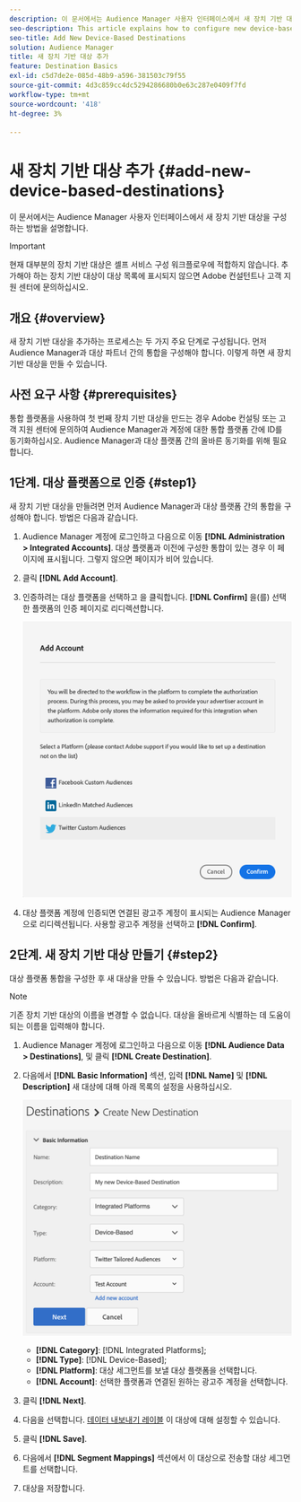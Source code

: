 ```yaml
---
description: 이 문서에서는 Audience Manager 사용자 인터페이스에서 새 장치 기반 대상을 구성하는 방법을 설명합니다.
seo-description: This article explains how to configure new device-based destinations from the Audience Manager user interface.
seo-title: Add New Device-Based Destinations
solution: Audience Manager
title: 새 장치 기반 대상 추가
feature: Destination Basics
exl-id: c5d7de2e-085d-48b9-a596-381503c79f55
source-git-commit: 4d3c859cc4dc5294286680b0e63c287e0409f7fd
workflow-type: tm+mt
source-wordcount: '418'
ht-degree: 3%

---
```


# 새 장치 기반 대상 추가 {#add-new-device-based-destinations}

이 문서에서는 Audience Manager 사용자 인터페이스에서 새 장치 기반 대상을 구성하는 방법을 설명합니다.

>[!IMPORTANT]
>
>현재 대부분의 장치 기반 대상은 셀프 서비스 구성 워크플로우에 적합하지 않습니다. 추가해야 하는 장치 기반 대상이 대상 목록에 표시되지 않으면 Adobe 컨설턴트나 고객 지원 센터에 문의하십시오.

## 개요 {#overview}

새 장치 기반 대상을 추가하는 프로세스는 두 가지 주요 단계로 구성됩니다. 먼저 Audience Manager과 대상 파트너 간의 통합을 구성해야 합니다. 이렇게 하면 새 장치 기반 대상을 만들 수 있습니다.

## 사전 요구 사항 {#prerequisites}

통합 플랫폼을 사용하여 첫 번째 장치 기반 대상을 만드는 경우 Adobe 컨설팅 또는 고객 지원 센터에 문의하여 Audience Manager과 계정에 대한 통합 플랫폼 간에 ID를 동기화하십시오. Audience Manager과 대상 플랫폼 간의 올바른 동기화를 위해 필요합니다.

## 1단계. 대상 플랫폼으로 인증 {#step1}

새 장치 기반 대상을 만들려면 먼저 Audience Manager과 대상 플랫폼 간의 통합을 구성해야 합니다. 방법은 다음과 같습니다.

1. Audience Manager 계정에 로그인하고 다음으로 이동 **[!DNL Administration > Integrated Accounts]**. 대상 플랫폼과 이전에 구성한 통합이 있는 경우 이 페이지에 표시됩니다. 그렇지 않으면 페이지가 비어 있습니다.
1. 클릭 **[!DNL Add Account]**.
1. 인증하려는 대상 플랫폼을 선택하고 을 클릭합니다. **[!DNL Confirm]** 을(를) 선택한 플랫폼의 인증 페이지로 리디렉션합니다.

   ![통합 플랫폼](assets/dbd-integrated-platforms.png)

1. 대상 플랫폼 계정에 인증되면 연결된 광고주 계정이 표시되는 Audience Manager으로 리디렉션됩니다. 사용할 광고주 계정을 선택하고 **[!DNL Confirm]**.

## 2단계. 새 장치 기반 대상 만들기 {#step2}

대상 플랫폼 통합을 구성한 후 새 대상을 만들 수 있습니다. 방법은 다음과 같습니다.

>[!NOTE]
>
>기존 장치 기반 대상의 이름을 변경할 수 없습니다. 대상을 올바르게 식별하는 데 도움이 되는 이름을 입력해야 합니다.

1. Audience Manager 계정에 로그인하고 다음으로 이동 **[!DNL Audience Data > Destinations]**, 및 클릭 **[!DNL Create Destination]**.
1. 다음에서 **[!DNL Basic Information]** 섹션, 입력 **[!DNL Name]** 및 **[!DNL Description]** 새 대상에 대해 아래 목록의 설정을 사용하십시오.

   ![설정](assets/dbd-new-basic.png)

   * **[!DNL Category]**: [!DNL Integrated Platforms];
   * **[!DNL Type]**: [!DNL Device-Based];
   * **[!DNL Platform]**: 대상 세그먼트를 보낼 대상 플랫폼을 선택합니다.
   * **[!DNL Account]**: 선택한 플랫폼과 연결된 원하는 광고주 계정을 선택합니다.
1. 클릭 **[!DNL Next]**.
1. 다음을 선택합니다. [데이터 내보내기 레이블](/help/using/features/data-export-controls.md#controls-labels) 이 대상에 대해 설정할 수 있습니다.
1. 클릭 **[!DNL Save]**.
1. 다음에서 **[!DNL Segment Mappings]** 섹션에서 이 대상으로 전송할 대상 세그먼트를 선택합니다.
1. 대상을 저장합니다.
